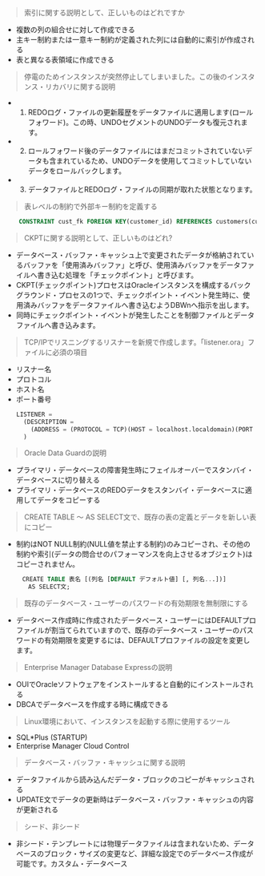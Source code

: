 >索引に関する説明として、正しいものはどれですか
- 複数の列の組合せに対して作成できる
- 主キー制約または一意キー制約が定義された列には自動的に索引が作成される
- 表と異なる表領域に作成できる
>停電のためインスタンスが突然停止してしまいました。この後のインスタンス・リカバリに関する説明
- 1. REDOログ・ファイルの更新履歴をデータファイルに適用します(ロールフォワード)。この時、UNDOセグメントのUNDOデータも復元されます。
- 2. ロールフォワード後のデータファイルにはまだコミットされていないデータも含まれているため、UNDOデータを使用してコミットしていないデータをロールバックします。
- 3. データファイルとREDOログ・ファイルの同期が取れた状態となります。
>表レベルの制約で外部キー制約を定義する
```sql
    CONSTRAINT cust_fk FOREIGN KEY(customer_id) REFERENCES customers(customer_id)
```
>CKPTに関する説明として、正しいものはどれ?
- データベース・バッファ・キャッシュ上で変更されたデータが格納されているバッファを「使用済みバッファ」と呼び、使用済みバッファをデータファイルへ書き込む処理を「チェックポイント」と呼びます。
- CKPT(チェックポイント)プロセスはOracleインスタンスを構成するバックグラウンド・プロセスの1つで、チェックポイント・イベント発生時に、使用済みバッファをデータファイルへ書き込むようDBWnへ指示を出します。
- 同時にチェックポイント・イベントが発生したことを制御ファイルとデータファイルへ書き込みます。
>TCP/IPでリスニングするリスナーを新規で作成します。「listener.ora」ファイルに必須の項目
- リスナー名
- プロトコル
- ホスト名
- ポート番号
    ```sql
    LISTENER =
      (DESCRIPTION =
        (ADDRESS = (PROTOCOL = TCP)(HOST = localhost.localdomain)(PORT = 1521))
      )
    ```
>Oracle Data Guardの説明
- プライマリ・データベースの障害発生時にフェイルオーバーでスタンバイ・データベースに切り替える
- プライマリ・データベースのREDOデータをスタンバイ・データベースに適用してデータをコピーする
>CREATE TABLE ～ AS SELECT文で、既存の表の定義とデータを新しい表にコピー
- 制約はNOT NULL制約(NULL値を禁止する制約)のみコピーされ、その他の制約や索引(データの問合せのパフォーマンスを向上させるオブジェクト)はコピーされません。
    ```sql
    　CREATE TABLE 表名 [(列名 [DEFAULT デフォルト値] [, 列名...])]
    　　AS SELECT文;
    ```
>既存のデータベース・ユーザーのパスワードの有効期限を無制限にする
- データベース作成時に作成されたデータベース・ユーザーにはDEFAULTプロファイルが割当てられていますので、既存のデータベース・ユーザーのパスワードの有効期限を変更するには、DEFAULTプロファイルの設定を変更します。
>Enterprise Manager Database Expressの説明
- OUIでOracleソフトウェアをインストールすると自動的にインストールされる
- DBCAでデータベースを作成する時に構成できる
>Linux環境において、インスタンスを起動する際に使用するツール
- SQL*Plus  (STARTUP)
- Enterprise Manager Cloud Control
>データベース・バッファ・キャッシュに関する説明
- データファイルから読み込んだデータ・ブロックのコピーがキャッシュされる
- UPDATE文でデータの更新時はデータベース・バッファ・キャッシュの内容が更新される
>シード、非シード
- 非シード・テンプレートには物理データファイルは含まれないため、データベースのブロック・サイズの変更など、詳細な設定でのデータベース作成が可能です。カスタム・データベース